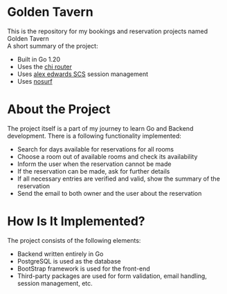 # Golden Tavern
This is the repository for my bookings and reservation projects named Golden Tavern
<br/>A short summary of the project:
- Built in Go 1.20
- Uses the [chi router](https://github.com/go-chi/chi)
- Uses [alex edwards SCS](https://github.com/alexedwards/scs/v2) session management
- Uses [nosurf](https://github.com/justinas/nosurf)

# About the Project
The project itself is a part of my journey to learn Go and Backend development. 
There is a following functionality implemented:
* Search for days available for reservations for all rooms
* Choose a room out of available rooms and check its availability
* Inform the user when the reservation cannot be made
* If the reservation can be made, ask for further details
* If all necessary entries are verified and valid, show the summary of the reservation
* Send the email to both owner and the user about the reservation

# How Is It Implemented?
The project consists of the following elements:
* Backend written entirely in Go
* PostgreSQL is used as the database
* BootStrap framework is used for the front-end
* Third-party packages are used for form validation, email handling, session management, etc.
